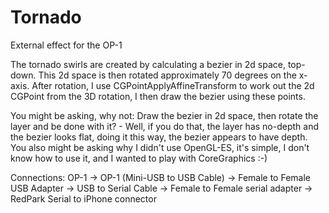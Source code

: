# Tornado

External effect for the OP-1

The tornado swirls are created by calculating a bezier in 2d space, top-down.
This 2d space is then rotated approximately 70 degrees on the x-axis.
After rotation, I use CGPointApplyAffineTransform to work out the 2d CGPoint
from the 3D rotation, I then draw the bezier using these points.

You might be asking, why not: Draw the bezier in 2d space, then rotate the layer and
be done with it? - Well, if you do that, the layer has no-depth and the bezier looks
flat, doing it this way, the bezier appears to have depth. You also might be asking
why I didn't use OpenGL-ES, it's simple, I don't know how to use it, and I wanted to
play with CoreGraphics :-)


Connections:
OP-1 -> 
OP-1 (Mini-USB to USB Cable) -> 
Female to Female USB Adapter ->
USB to Serial Cable ->
Female to Female serial adapter ->
RedPark Serial to iPhone connector

